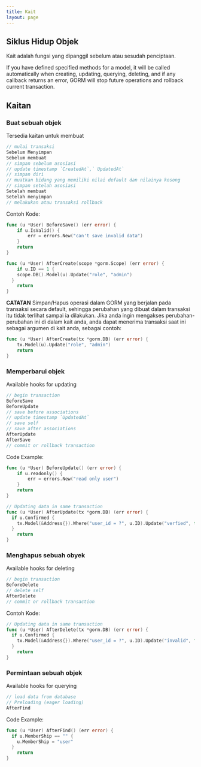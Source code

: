 ```yaml
---
title: Kait
layout: page
---
```

## Siklus Hidup Objek

Kait adalah fungsi yang dipanggil sebelum atau sesudah penciptaan.

If you have defined specified methods for a model, it will be called automatically when creating, updating, querying, deleting, and if any callback returns an error, GORM will stop future operations and rollback current transaction.

## Kaitan

### Buat sebuah objek

Tersedia kaitan untuk membuat

```go
// mulai transaksi
Sebelum Menyimpan
Sebelum membuat
// simpan sebelum asosiasi
// update timestamp `CreatedAt`,` UpdatedAt`
// simpan diri
// muatkan bidang yang memiliki nilai default dan nilainya kosong
// simpan setelah asosiasi
Setelah membuat
Setelah menyimpan
// melakukan atau transaksi rollback
```

Contoh Kode:

```go
func (u *User) BeforeSave() (err error) {
    if u.IsValid() {
        err = errors.New("can't save invalid data")
    }
    return
}

func (u *User) AfterCreate(scope *gorm.Scope) (err error) {
    if u.ID == 1 {
    scope.DB().Model(u).Update("role", "admin")
  }
    return
}
```

**CATATAN** Simpan/Hapus operasi dalam GORM yang berjalan pada transaksi secara default, sehingga perubahan yang dibuat dalam transaksi itu tidak terlihat sampai ia dilakukan. Jika anda ingin mengakses perubahan-perubahan ini di dalam kait anda, anda dapat menerima transaksi saat ini sebagai argumen di kait anda, sebagai contoh:

```go
func (u *User) AfterCreate(tx *gorm.DB) (err error) {
    tx.Model(u).Update("role", "admin")
    return
}
```

### Memperbarui objek

Available hooks for updating

```go
// begin transaction
BeforeSave
BeforeUpdate
// save before associations
// update timestamp `UpdatedAt`
// save self
// save after associations
AfterUpdate
AfterSave
// commit or rollback transaction
```

Code Example:

```go
func (u *User) BeforeUpdate() (err error) {
    if u.readonly() {
        err = errors.New("read only user")
    }
    return
}

// Updating data in same transaction
func (u *User) AfterUpdate(tx *gorm.DB) (err error) {
  if u.Confirmed {
    tx.Model(&Address{}).Where("user_id = ?", u.ID).Update("verfied", true)
  }
    return
}
```

### Menghapus sebuah obyek

Available hooks for deleting

```go
// begin transaction
BeforeDelete
// delete self
AfterDelete
// commit or rollback transaction
```

Contoh Kode:

```go
// Updating data in same transaction
func (u *User) AfterDelete(tx *gorm.DB) (err error) {
  if u.Confirmed {
    tx.Model(&Address{}).Where("user_id = ?", u.ID).Update("invalid", false)
  }
    return
}
```

### Permintaan sebuah objek

Available hooks for querying

```go
// load data from database
// Preloading (eager loading)
AfterFind
```

Code Example:

```go
func (u *User) AfterFind() (err error) {
  if u.MemberShip == "" {
    u.MemberShip = "user"
  }
    return
}
```